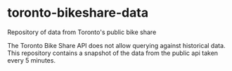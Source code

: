 # toronto-bikeshare-data
Repository of data from Toronto's public bike share

The Toronto Bike Share API does not allow querying against historical data. This repository contains a snapshot of the data
from the public api taken every 5 minutes.
